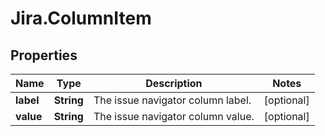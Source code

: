 # Jira.ColumnItem

## Properties

Name | Type | Description | Notes
------------ | ------------- | ------------- | -------------
**label** | **String** | The issue navigator column label. | [optional] 
**value** | **String** | The issue navigator column value. | [optional] 


